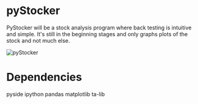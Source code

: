 pyStocker
=========

PyStocker will be a stock analysis program where back testing is intuitive and simple.  It's still in the beginning stages and only graphs plots of the stock and not much else.

![pyStocker](https://raw.github.com/JeffMGreg/pyStocker/screenshots/pyStocker.png)


Dependencies
============

pyside
ipython
pandas
matplotlib
ta-lib
